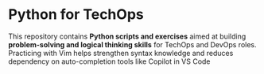 # Python for TechOps

This repository contains **Python scripts and exercises** aimed at building **problem-solving and logical thinking skills** for TechOps and DevOps roles. Practicing with Vim helps strengthen syntax knowledge and reduces dependency on auto-completion tools like Copilot in VS Code
